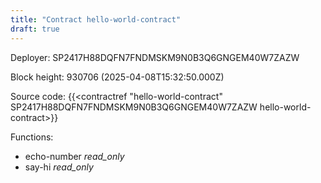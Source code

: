 ```yaml
---
title: "Contract hello-world-contract"
draft: true
---
```

Deployer: SP2417H88DQFN7FNDMSKM9N0B3Q6GNGEM40W7ZAZW


 



Block height: 930706 (2025-04-08T15:32:50.000Z)

Source code: {{<contractref "hello-world-contract" SP2417H88DQFN7FNDMSKM9N0B3Q6GNGEM40W7ZAZW hello-world-contract>}}

Functions:

* echo-number _read_only_
* say-hi _read_only_

